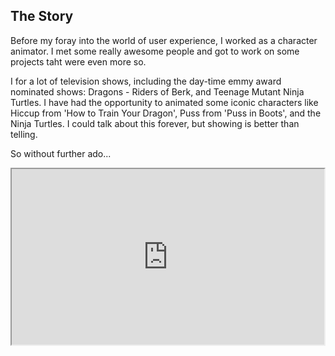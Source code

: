 ## The Story

Before my foray into the world of user experience, I worked as a character animator. I met some really awesome people and got to work on some projects taht were even more so. 

I for a lot of television shows, including the day-time emmy award nominated shows: Dragons - Riders of Berk, and Teenage Mutant Ninja Turtles. I have had the opportunity to animated some iconic characters like Hiccup from 'How to Train Your Dragon', Puss from 'Puss in Boots', and the Ninja Turtles. I could talk about this forever, but showing is better than telling. 

So without further ado...

<div class="videoWrapper">
    <iframe src="https://player.vimeo.com/video/94683657" width="500" height="281" webkitallowfullscreen mozallowfullscreen allowfullscreen>
    </iframe>
</div>